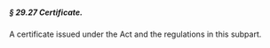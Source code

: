 ##### § 29.27 Certificate. #####

A certificate issued under the Act and the regulations in this subpart.